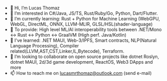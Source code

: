 - 👋 Hi, I’m Lucas Thomaz
- 👀 I’m interested in C#/Java, JS/TS, Rust/Ruby/Go, Python, Dart/Flutter.
- 🌱 I’m currently learning: Rust + Python for Machine Learning (WebGPU, WebGL, DirectML, ONNX, LLVM-MLIR, GLSL/HSL(shader-language)
- 💞️ To provide: High level ML/AI interoperability tools between .NET/Mono <-> Rust <-> Python <-> GraalVM (High perf. Java/Kotlin) 
- 🌱 I've learned: .NET MAUI, Web-3/IPFS, Smart contracts, NLP(Natural Language Processing), Compiler related(LLVM,AST,CST,Linker,IL,Bytecode), Terraform.
- 💞️ I’m looking to collaborate on open source projects like dotnet Roslyn, dotnet MAUI, 2d/3d game development, ReactOS, Web3 DApps and more
- 📫 How to reach me on lucasmrthomaz@outlook.com (send e-mail)

<!---
lucasmrthomaz/lucasmrthomaz is a ✨ special ✨ repository because its `README.md` (this file) appears on your GitHub profile.
You can click the Preview link to take a look at your changes.
--->
